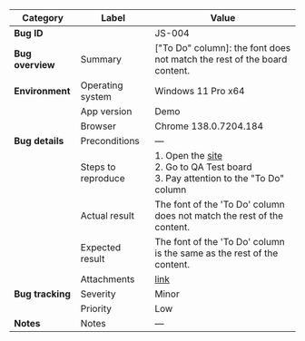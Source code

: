 | **Category** | **Label** | **Value** |
|---|---|---|
| **Bug ID** |  | JS-004 |
| **Bug overview** | Summary | ["To Do" column]: the font does not match the rest of the board content. |
| **Environment** | Operating system | Windows 11 Pro x64 |
|  | App version | Demo |
|  | Browser | Chrome 138.0.7204.184 |
| **Bug details** | Preconditions | — |
|  | Steps to reproduce | 1. Open the [site](https://mate-academy-images.s3.eu-central-1.amazonaws.com/c8907025538486ce4c46981003fc83bc_da130fe234.png)<br>2. Go to QA Test board<br>3. Pay attention to the "To Do" column |
|  | Actual result | The font of the 'To Do' column does not match the rest of the content. |
|  | Expected result | The font of the 'To Do' column is the same as the rest of the content. |
|  | Attachments | [link]() |
| **Bug tracking** | Severity | Minor |
|  | Priority | Low |
| **Notes** | Notes | — |
